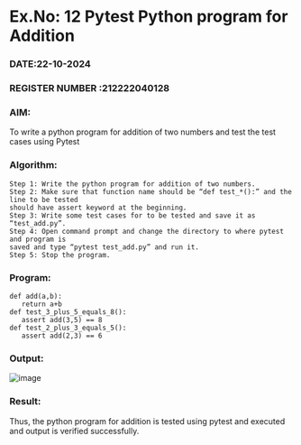 # Ex.No: 12 Pytest Python program for Addition
 
### DATE:22-10-2024                                                                         
### REGISTER NUMBER :212222040128 
### AIM: 
To write a python program for addition of two numbers and test the test cases using Pytest
 
### Algorithm:
```
Step 1: Write the python program for addition of two numbers.
Step 2: Make sure that function name should be “def test_*():” and the line to be tested
should have assert keyword at the beginning.
Step 3: Write some test cases for to be tested and save it as “test_add.py”.
Step 4: Open command prompt and change the directory to where pytest and program is
saved and type “pytest test_add.py” and run it.
Step 5: Stop the program.
```


### Program:
```
def add(a,b):
   return a+b
def test_3_plus_5_equals_8():
   assert add(3,5) == 8
def test_2_plus_3_equals_5():
   assert add(2,3) == 6 
```
### Output:
![image](https://github.com/user-attachments/assets/ebea3206-cdee-439d-a685-0365784964c4)






### Result:
Thus, the python program for addition is tested using pytest and executed and output is
verified successfully. 
